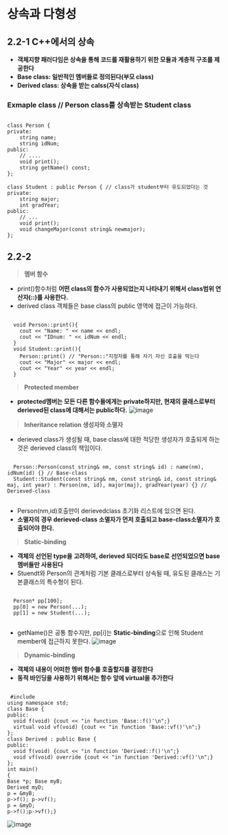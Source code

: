 상속과 다형성
===================
## 2.2-1 C++에서의 상속
* **객체지향 패러다임은 상속을 통해 코드를 재활용하기 위한 모듈과 계층적 구조를 제공한다**
* **Base class: 일반적인 멤버들로 정의된다(부모 class)**
* **Derived class: 상속을 받는 calss(자식 class)**
### Exmaple class // Person class를 상속받는 Student class
<pre><code>
class Person {
private:
	string name;
	string idNum;
public:
	// ....
	void print();
	string getName() const;
};

class Student : public Person { // class가 student부터 유도되었다는 것
private:
	string major;
	int gradYear;
public:
	// ... 
	void print();
	void changeMajor(const string& newmajor);
};</code></pre>
## 2.2-2
  > **멤버 함수**
  * print()함수처럼 **어떤 class의 함수가 사용되었는지 나타내기 위해서 class범위 연산자(::)를 사용한다.**
  * derived class 객체들은 base class의 public 영역에 접근이 가능하다.
  <pre><code>
  void Person::print(){
    cout << "Name: " << name << endl;
    cout << "IDnum: " << idNum << endl;
  }
  void Student::print(){
    Person::print() // "Person::"지정자를 통해 자기 자신 호출을 막는다
    cout << "Major" << major << endl;
    cout << "Year" << year << endl;
  }</code></pre>
  > **Protected member**
  * **protected멤버는 모든 다른 함수들에게는 private하지만, 현재의 클래스로부터 derieved된 class에 대해서는 public하다.**
  ![image](https://user-images.githubusercontent.com/50229148/107111389-1ebb3a80-6893-11eb-968e-c0379e154cf8.png)
  > **Inheritance relation 생성자와 소멸자**
  * derieved class가 생성될 때, base class에 대한 적당한 생성자가 호출되게 하는 것은 derieved class의 책임이다.
  <pre><code>
  Person::Person(const string& nm, const string& id) : name(nm), idNum(id) {} // Base-class
  Student::Student(const string& nm, const string& id, const string& maj, int year) : Person(nm, id), major(maj), gradYear(year) {} // Derieved-class
  </code></pre>
  * Person(nm,id)호출만이 derievedclass 초기화 리스트에 있으면 된다.
  * **소멸자의 경우 derieved-class 소멸자가 먼저 호출되고 base-class소멸자가 호출되어야 한다.**
  > **Static-binding** 
  * **객체의 선언된 type을 고려하여, derieved 되더라도 base로 선언되었으면 base멤버들만 사용된다**
  * Stuendt와 Person의 관계처럼 기본 클래스로부터 상속될 때, 유도된 클래스는 기본클래스의 특수형이 된다.
  <pre><code>
  Person* pp[100];
  pp[0] = new Person(...);
  pp[1] = new Student(...);
  </code></pre>
  * getName()은 공통 함수지만, pp[i]는 **Static-binding**으로 인해 Student member에 접근하지 못한다.
  ![image](https://user-images.githubusercontent.com/50229148/107111410-4b6f5200-6893-11eb-927c-f1a4127d1391.png)
  > **Dynamic-binding** 
  * **객체의 내용이 어떠한 멤버 함수를 호출할지를 결정한다**
  * **동적 바인딩을 사용하기 위해서는 함수 앞에 virtual을 추가한다**
  <pre><code>
 #include <iostream>
using namespace std;
class Base {
public:
  void f(void) {cout << "in function 'Base::f()'\n";}
  virtual void vf(void) {cout << "in function 'Base::vf()'\n";}
};
class Derived : public Base {
public:
  void f(void) {cout << "in function 'Derived::f()'\n";}
  void vf(void) override {cout << "in function 'Derived::vf()'\n";}
};
int main()
{
Base *p; Base myB;
Derived myD;
p = &myB;
p->f(); p->vf();
p = &myD;
p->f();p->vf();}
</code></pre>
![image](https://user-images.githubusercontent.com/50229148/107111700-65119900-6895-11eb-8a73-104464f85376.png)

